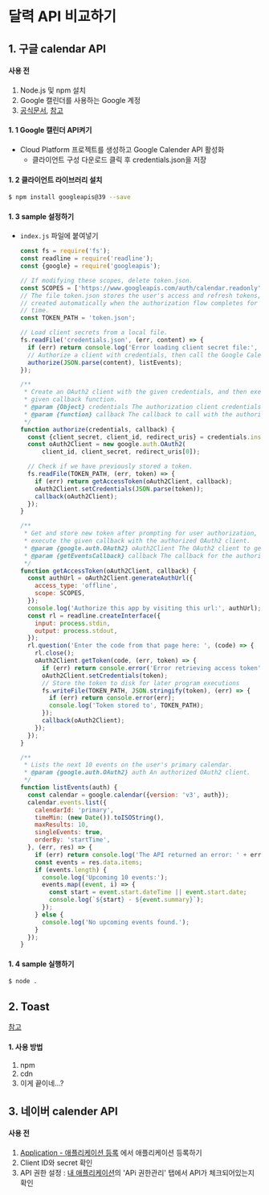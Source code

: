 # 달력 API 비교하기

## 1. 구글 calendar API

#### 사용 전

1. Node.js 및 npm 설치
2. Google 캘린더를 사용하는 Google 계정
3. [공식문서](https://developers.google.com/calendar/quickstart/nodejs), [참고](https://link2me.tistory.com/1541)

#### 1. 1 Google 캘린더 API켜기

* Cloud Platform 프로젝트를 생성하고 Google Calender API 활성화
  * 클라이언트 구성 다운로드 클릭 후 credentials.json을 저장

#### 1. 2 클라이언트 라이브러리 설치

```bash
$ npm install googleapis@39 --save
```

#### 1. 3 sample 설정하기

* `index.js` 파일에 붙여넣기

  ```js
  const fs = require('fs');
  const readline = require('readline');
  const {google} = require('googleapis');
  
  // If modifying these scopes, delete token.json.
  const SCOPES = ['https://www.googleapis.com/auth/calendar.readonly'];
  // The file token.json stores the user's access and refresh tokens, and is
  // created automatically when the authorization flow completes for the first
  // time.
  const TOKEN_PATH = 'token.json';
  
  // Load client secrets from a local file.
  fs.readFile('credentials.json', (err, content) => {
    if (err) return console.log('Error loading client secret file:', err);
    // Authorize a client with credentials, then call the Google Calendar API.
    authorize(JSON.parse(content), listEvents);
  });
  
  /**
   * Create an OAuth2 client with the given credentials, and then execute the
   * given callback function.
   * @param {Object} credentials The authorization client credentials.
   * @param {function} callback The callback to call with the authorized client.
   */
  function authorize(credentials, callback) {
    const {client_secret, client_id, redirect_uris} = credentials.installed;
    const oAuth2Client = new google.auth.OAuth2(
        client_id, client_secret, redirect_uris[0]);
  
    // Check if we have previously stored a token.
    fs.readFile(TOKEN_PATH, (err, token) => {
      if (err) return getAccessToken(oAuth2Client, callback);
      oAuth2Client.setCredentials(JSON.parse(token));
      callback(oAuth2Client);
    });
  }
  
  /**
   * Get and store new token after prompting for user authorization, and then
   * execute the given callback with the authorized OAuth2 client.
   * @param {google.auth.OAuth2} oAuth2Client The OAuth2 client to get token for.
   * @param {getEventsCallback} callback The callback for the authorized client.
   */
  function getAccessToken(oAuth2Client, callback) {
    const authUrl = oAuth2Client.generateAuthUrl({
      access_type: 'offline',
      scope: SCOPES,
    });
    console.log('Authorize this app by visiting this url:', authUrl);
    const rl = readline.createInterface({
      input: process.stdin,
      output: process.stdout,
    });
    rl.question('Enter the code from that page here: ', (code) => {
      rl.close();
      oAuth2Client.getToken(code, (err, token) => {
        if (err) return console.error('Error retrieving access token', err);
        oAuth2Client.setCredentials(token);
        // Store the token to disk for later program executions
        fs.writeFile(TOKEN_PATH, JSON.stringify(token), (err) => {
          if (err) return console.error(err);
          console.log('Token stored to', TOKEN_PATH);
        });
        callback(oAuth2Client);
      });
    });
  }
  
  /**
   * Lists the next 10 events on the user's primary calendar.
   * @param {google.auth.OAuth2} auth An authorized OAuth2 client.
   */
  function listEvents(auth) {
    const calendar = google.calendar({version: 'v3', auth});
    calendar.events.list({
      calendarId: 'primary',
      timeMin: (new Date()).toISOString(),
      maxResults: 10,
      singleEvents: true,
      orderBy: 'startTime',
    }, (err, res) => {
      if (err) return console.log('The API returned an error: ' + err);
      const events = res.data.items;
      if (events.length) {
        console.log('Upcoming 10 events:');
        events.map((event, i) => {
          const start = event.start.dateTime || event.start.date;
          console.log(`${start} - ${event.summary}`);
        });
      } else {
        console.log('No upcoming events found.');
      }
    });
  }
  ```

#### 1. 4 sample 실행하기

```bash
$ node .
```



## 2. Toast 

[참고](https://nhn.github.io/tui.calendar/latest/)

#### 1. 사용 방법

1. npm
2. cdn
3. 이게 끝이네...?



## 3. 네이버 calender API

#### 사용 전

1. [Application - 애플리케이션 등록](https://developers.naver.com/apps/#/register) 에서 애플리케이션 등록하기
2. Client ID와 secret 확인
3. API 권한 설정 : [내 애플리케이션](https://developers.naver.com/apps/#/myapps/rAKSTVlvLTbExfwD1v6Z/overview)의 'APi 권한관리' 탭에서 API가 체크되어있는지 확인

